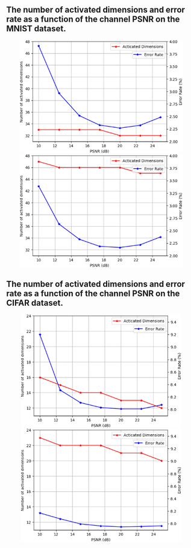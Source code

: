 

## The number of activated dimensions and error rate as a function of the channel PSNR on the MNIST dataset.
<div align="center">
<img src="./MNIST_Result1.png" height="300px" alt="Model1" >
<img src="./MNIST_Result2.png" height="300px" alt="Model2" >
</div>


## The number of activated dimensions and error rate as a function of the channel PSNR on the CIFAR dataset.
<div align="center">
<img src="./CIFAR_Result1.png" height="300px" alt="Model1" >
<img src="./CIFAR_Result2.png" height="300px" alt="Model2" >
</div>

